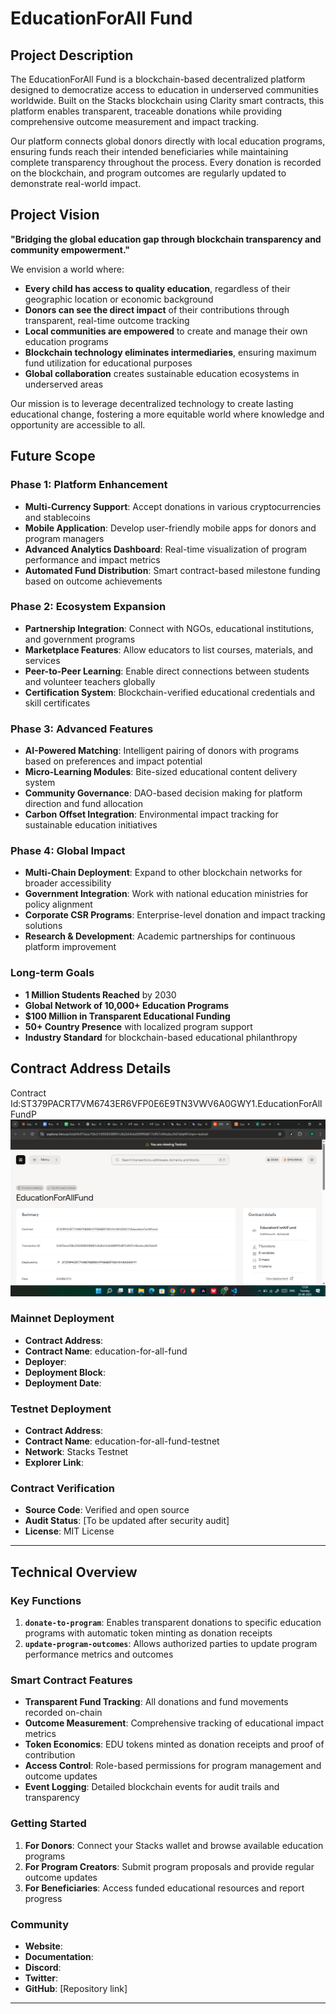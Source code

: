 # EducationForAll Fund

## Project Description

The EducationForAll Fund is a blockchain-based decentralized platform designed to democratize access to education in underserved communities worldwide. Built on the Stacks blockchain using Clarity smart contracts, this platform enables transparent, traceable donations while providing comprehensive outcome measurement and impact tracking.

Our platform connects global donors directly with local education programs, ensuring funds reach their intended beneficiaries while maintaining complete transparency throughout the process. Every donation is recorded on the blockchain, and program outcomes are regularly updated to demonstrate real-world impact.

## Project Vision

**"Bridging the global education gap through blockchain transparency and community empowerment."**

We envision a world where:
- **Every child has access to quality education**, regardless of their geographic location or economic background
- **Donors can see the direct impact** of their contributions through transparent, real-time outcome tracking
- **Local communities are empowered** to create and manage their own education programs
- **Blockchain technology eliminates intermediaries**, ensuring maximum fund utilization for educational purposes
- **Global collaboration** creates sustainable education ecosystems in underserved areas

Our mission is to leverage decentralized technology to create lasting educational change, fostering a more equitable world where knowledge and opportunity are accessible to all.

## Future Scope

### Phase 1: Platform Enhancement
- **Multi-Currency Support**: Accept donations in various cryptocurrencies and stablecoins
- **Mobile Application**: Develop user-friendly mobile apps for donors and program managers
- **Advanced Analytics Dashboard**: Real-time visualization of program performance and impact metrics
- **Automated Fund Distribution**: Smart contract-based milestone funding based on outcome achievements

### Phase 2: Ecosystem Expansion
- **Partnership Integration**: Connect with NGOs, educational institutions, and government programs
- **Marketplace Features**: Allow educators to list courses, materials, and services
- **Peer-to-Peer Learning**: Enable direct connections between students and volunteer teachers globally
- **Certification System**: Blockchain-verified educational credentials and skill certificates

### Phase 3: Advanced Features
- **AI-Powered Matching**: Intelligent pairing of donors with programs based on preferences and impact potential
- **Micro-Learning Modules**: Bite-sized educational content delivery system
- **Community Governance**: DAO-based decision making for platform direction and fund allocation
- **Carbon Offset Integration**: Environmental impact tracking for sustainable education initiatives

### Phase 4: Global Impact
- **Multi-Chain Deployment**: Expand to other blockchain networks for broader accessibility
- **Government Integration**: Work with national education ministries for policy alignment
- **Corporate CSR Programs**: Enterprise-level donation and impact tracking solutions
- **Research & Development**: Academic partnerships for continuous platform improvement

### Long-term Goals
- **1 Million Students Reached** by 2030
- **Global Network of 10,000+ Education Programs**
- **$100 Million in Transparent Educational Funding**
- **50+ Country Presence** with localized program support
- **Industry Standard** for blockchain-based educational philanthropy

## Contract Address Details

Contract Id:ST379PACRT7VM6743ER6VFP0E6E9TN3VWV6A0GWY1.EducationForAllFundP
![alt text](EDUCATION.PNG)

### Mainnet Deployment
- **Contract Address**: 
- **Contract Name**: education-for-all-fund
- **Deployer**: 
- **Deployment Block**: 
- **Deployment Date**: 

### Testnet Deployment
- **Contract Address**: 
- **Contract Name**: education-for-all-fund-testnet
- **Network**: Stacks Testnet
- **Explorer Link**: 

### Contract Verification
- **Source Code**: Verified and open source
- **Audit Status**: [To be updated after security audit]
- **License**: MIT License

---

## Technical Overview

### Key Functions

1. **`donate-to-program`**: Enables transparent donations to specific education programs with automatic token minting as donation receipts
2. **`update-program-outcomes`**: Allows authorized parties to update program performance metrics and outcomes

### Smart Contract Features

- **Transparent Fund Tracking**: All donations and fund movements recorded on-chain
- **Outcome Measurement**: Comprehensive tracking of educational impact metrics
- **Token Economics**: EDU tokens minted as donation receipts and proof of contribution
- **Access Control**: Role-based permissions for program management and outcome updates
- **Event Logging**: Detailed blockchain events for audit trails and transparency

### Getting Started

1. **For Donors**: Connect your Stacks wallet and browse available education programs
2. **For Program Creators**: Submit program proposals and provide regular outcome updates
3. **For Beneficiaries**: Access funded educational resources and report progress

### Community

- **Website**:
- **Documentation**: 
- **Discord**: 
- **Twitter**: 
- **GitHub**: [Repository link]

---

